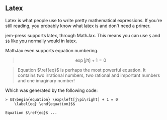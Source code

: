 
## Latex
Latex is what people use to write pretty mathematical expressions. If you're
still reading, you probably know what latex is and don't need a primer.

jem-press supports latex, through MathJax. This means you can use `$` and `$$`
like you normally would in latex.

MathJax even supports equation numbering.

> $$\begin{equation} \exp\left[j\pi\right] + 1 = 0 \label{eq} \end{equation}$$

> Equation $\ref{eq}$ is perhaps the most powerful equation. It contains two
irrational numbers, two rational and important numbers and one imaginary
number!

Which was generated by the following code:

```
> $$\begin{equation} \exp\left[j\pi\right] + 1 = 0 
    \label{eq} \end{equation}$$

Equation $\ref{eq}$ ...
```
